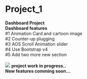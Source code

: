 # Project_1
 <b>Dashboard Project</b><br>
    <b>Dashboard features</b><br>
      #1 Animation Card and cartoon image<br>
      #2 Counter-up plugging<br>
      #3 AOS Scroll Animation slider<br>
      #4 Use Bootstrap v4<br>
      #5 Add two more new section<br><br>
      <img src=".pdf">
   <b>project work in progress..</b> <br>
   <b>New features comming soon...</b>
    
    
